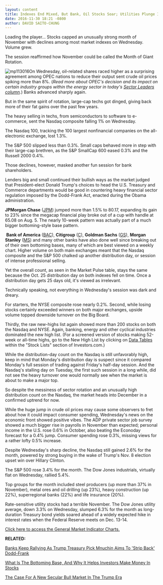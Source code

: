 ```yaml
---
layout: content
title: Indexes End Mixed, But Bank, Oil Stocks Soar; Utilities Plunge In November
date: 2016-11-30 18:21 -0800
author: DAVID SAITO-CHUNG
---
```






Loading the player...
Stocks capped an unusually strong month of November with declines among most market indexes on Wednesday. Volume grew.


The session reaffirmed how November could be called the Month of Giant Rotation.


![mp113016](https://www.investors.com/wp-content/uploads/2016/11/MP113016-489x1024.png)On Wednesday, oil-related shares raced higher as a surprising agreement among OPEC nations to reduce their output sent crude oil prices spiking more than 8%. (*Read more about OPEC's decision and its impact on certain industry groups within the energy sector in today's [Sector Leaders column](https://www.investors.com/stock-lists/sector-leaders/opec-vs-history-did-the-future-for-oil-just-grow-brighter/).*) Banks advanced sharply again.


But in the same spirit of rotation, large-cap techs got dinged, giving back more of their fat gains over the past few years.


The heavy selling in techs, from semiconductors to software to e-commerce, sent the Nasdaq composite falling 1% on Wednesday.


The Nasdaq 100, tracking the 100 largest nonfinancial companies on the all-electronic exchange, lost 1.3%.


The S&P 500 slipped less than 0.3%. Small caps behaved more in step with their large-cap brethren, as the S&P SmallCap 600 eased 0.3% and the Russell 2000 0.4%.


Those declines, however, masked another fun session for bank shareholders.


Lenders big and small continued their bullish ways as the market judged that President-elect Donald Trump's choices to head the U.S. Treasury and Commerce departments would be good in countering heavy financial sector regulation imposed by the Dodd-Frank Act, enacted during the Obama administration.


**JPMorgan Chase** ([JPM](https://research.investors.com/quote.aspx?symbol=JPM)) jumped more than 1.5% to 80.17, expanding its gain to 23% since the megacap financial play broke out of a cup with handle at 65.08 on Aug. 5. The nearly 10-week pattern was actually part of a much bigger bottoming-style base pattern.


  **Bank of America** ([BAC](https://research.investors.com/quote.aspx?symbol=BAC)), **Citigroup** ([C](https://research.investors.com/quote.aspx?symbol=C)), **Goldman Sachs** ([GS](https://research.investors.com/quote.aspx?symbol=GS)), **Morgan Stanley** ([MS](https://research.investors.com/quote.aspx?symbol=MS)) and many other banks have also done well since breaking out of their own bottoming bases, many of which are best viewed on a weekly chart.
Higher volume on both main exchanges meant that the Nasdaq composite and the S&P 500 chalked up another distribution day, or session of intense professional selling.


Yet the overall count, as seen in the Market Pulse table, stays the same because the Oct. 25 distribution day on both indexes fell on time. Once a distribution day gets 25 days old, it's viewed as irrelevant.


Technically speaking, not everything in Wednesday's session was dark and dreary.


For starters, the NYSE composite rose nearly 0.2%. Second, while losing stocks certainly exceeded winners on both major exchanges, upside volume topped downside turnover on the Big Board.


Thirdly, the raw new-highs list again showed more than 200 stocks on both the Nasdaq and NYSE. Again, banking, energy and other cyclical industries dominated the new high list. (For a screened version of stocks making 52-week or all-time highs, go to the New High List by clicking on [Data Tables](https://www.investors.com/ibd-data-tables/) within the "Stock Lists" section of Investors.com.)


While the distribution-day count on the Nasdaq is still unfavorably high, keep in mind that Monday's distribution day is suspect since it compared Monday's full session of trading against Friday's half-day session. And the Nasdaq's stalling day on Tuesday, the first such session in a long while, did not see the heavy turnover one would normally see when the market is about to make a major top.


So despite the messiness of sector rotation and an unusually high distribution count on the Nasdaq, the market heads into December in a confirmed uptrend for now.


While the huge jump in crude oil prices may cause some observers to fret about how it could impact consumer spending, Wednesday's news on the economic front showed positive vibes. The ADP private sector job survey showed a much bigger rise in payrolls in November than expected; personal income in the U.S. rose 0.6% in October, also beating the Econoday forecast for a 0.4% jump. Consumer spending rose 0.3%, missing views for a rather lofty 0.5% increase.


Despite Wednesday's sharp decline, the Nasdaq still gained 2.6% for the month, powered by strong buying in the wake of Trump's Nov. 8 election upset win over Hillary Clinton.


The S&P 500 rose 3.4% for the month. The Dow Jones industrials, virtually flat on Wednesday, rallied 5.4%.


Top groups for the month included steel producers (up more than 37% in November), metal ores and oil drilling (up 23%), heavy construction (up 22%), superregional banks (22%) and life insurance (20%).


Rate-sensitive utility stocks had a terrible November. The Dow Jones utility average, down 3.3% on Wednesday, slumped 6.3% for the month as long-duration Treasury bond yields soared ahead of a widely expected hike in interest rates when the Federal Reserve meets on Dec. 13-14.


[Click here to access the General Market Indicator Charts.](https://www.investors.com/wp-content/uploads/2016/11/IBD3011152821GMI.pdf)


**RELATED:**


[Banks Keep Rallying As Trump Treasury Pick Mnuchin Aims To 'Strip Back' Dodd-Frank](https://www.investors.com/news/bank-rally-continues-as-trump-treasury-pick-targets-dodd-frank/)


[What Is The Bottoming Base, And Why It Helps Investors Make Money In Stocks](https://www.investors.com/how-to-invest/investors-corner/investing-after-a-market-deep-freeze-how-to-spot-the-bottoming-base/)


[The Case For A New Secular Bull Market In The Trump Era](https://www.investors.com/news/trump-win-stocks-rise-new-bull-market/)




